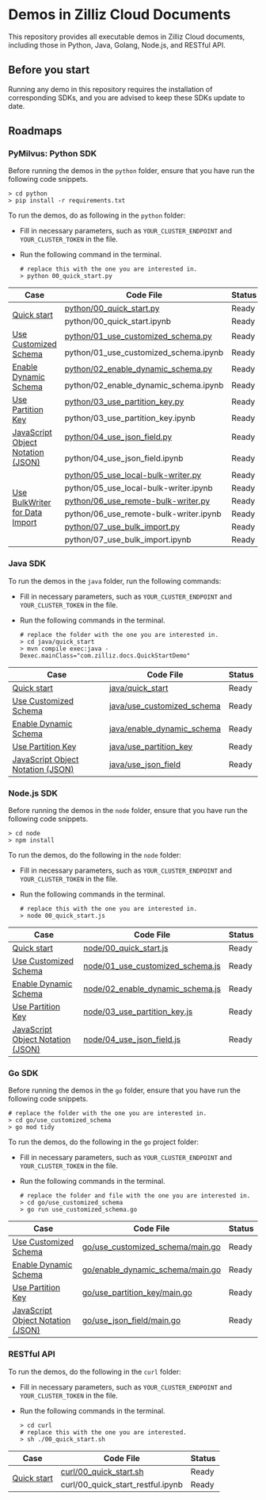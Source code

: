 # Demos in Zilliz Cloud Documents

This repository provides all executable demos in Zilliz Cloud documents, including those in Python, Java, Golang, Node.js, and RESTful API.

## Before you start

Running any demo in this repository requires the installation of corresponding SDKs, and you are advised to keep these SDKs update to date.

## Roadmaps

### PyMilvus: Python SDK

Before running the demos in the `python` folder, ensure that you have run the following code snippets.

```shell
> cd python
> pip install -r requirements.txt
```

To run the demos, do as following in the `python` folder:

- Fill in necessary parameters, such as `YOUR_CLUSTER_ENDPOINT` and `YOUR_CLUSTER_TOKEN` in the file.

- Run the following command in the terminal.

    ```shell
    # replace this with the one you are interested in.
    > python 00_quick_start.py 
    ```

<table>
    <thead>
        <tr>
            <th>Case</th>
            <th>Code File</th>
            <th>Status</th>
        </tr>
    </thead>
    <tbody>
        <tr>
            <td rowspan="2"><a href="https://docs.zilliz.com/docs/quick-start-1">Quick start</a></td>
            <td><a href="https://github.com/zilliztech/zdoc-demos/blob/master/python/00_quick_start.py">python/00_quick_start.py</a></td>
            <td>Ready</td>
        </tr>
        <tr>
            <td>python/00_quick_start.ipynb</td>
            <td>Ready</td>
        </tr>
        <tr>
            <td rowspan=2><a href="https://docs.zilliz.com/docs/use-customized-schema">Use Customized Schema</a></td>
            <td><a href="https://github.com/zilliztech/zdoc-demos/blob/master/python/01_use_customized_schema.py">python/01_use_customized_schema.py</a></td>
            <td>Ready</td>
        </tr>
        <tr>
            <td>python/01_use_customized_schema.ipynb</td>
            <td>Ready</td>
        </tr>
        <tr>
            <td rowspan=2><a href="https://docs.zilliz.com/docs/enable_dynamic_schema">Enable Dynamic Schema</a></td>
            <td><a href="https://github.com/zilliztech/zdoc-demos/blob/master/python/02_enable_dynamic_schema.py">python/02_enable_dynamic_schema.py</a></td>
            <td>Ready</td>
        </tr>
        <tr>
            <td>python/02_enable_dynamic_schema.ipynb</td>
            <td>Ready</td>            
        </tr>
        <tr>
            <td rowspan=2><a href="https://docs.zilliz.com/docs/use_partition_key">Use Partition Key</a></td>
            <td><a href="https://github.com/zilliztech/zdoc-demos/blob/master/python/03_use_partition_key.py">python/03_use_partition_key.py</a></td>
            <td>Ready</td>
        </tr>
        <tr>
            <td>python/03_use_partition_key.ipynb</td>
            <td>Ready</td>            
        </tr>
        <tr>
            <td rowspan=2><a href="https://docs.zilliz.com/docs/javascript-object-notation-json-1">JavaScript Object Notation (JSON)</a></td>
            <td><a href="https://github.com/zilliztech/zdoc-demos/blob/master/python/04_use_json_field.py">python/04_use_json_field.py</a></td>
            <td>Ready</td>
        </tr>
        <tr>
            <td>python/04_use_json_field.ipynb</td>
            <td>Ready</td>            
        </tr>
        <tr>
            <td rowspan=6><a href="https://docs.zilliz.com/docs/use-bulkwriter-for-data-import">Use BulkWriter for Data Import</a></td>
            <td><a href="https://github.com/zilliztech/zdoc-demos/blob/master/python/05_use_local-bulk-writer.py">python/05_use_local-bulk-writer.py</td>
            <td>Ready</td>
        </tr>
        <tr>
            <td>python/05_use_local-bulk-writer.ipynb</td>
            <td>Ready</td>            
        </tr>
        <tr>
            <td><a href="https://github.com/zilliztech/zdoc-demos/blob/master/python/06_use_remote-bulk-writer.py">python/06_use_remote-bulk-writer.py</td>
            <td>Ready</td>
        </tr>
        <tr>
            <td>python/06_use_remote-bulk-writer.ipynb</td>
            <td>Ready</td>            
        </tr>
        <tr>
            <td><a href="https://github.com/zilliztech/zdoc-demos/blob/master/python/07_use_bulk_import.py">python/07_use_bulk_import.py</td>
            <td>Ready</td>
        </tr>
        <tr>
            <td>python/07_use_bulk_import.ipynb</td>
            <td>Ready</td>            
        </tr>
    </tbody>
</table>


### Java SDK

To run the demos in the `java` folder, run the following commands:

- Fill in necessary parameters, such as `YOUR_CLUSTER_ENDPOINT` and `YOUR_CLUSTER_TOKEN` in the file.

- Run the following commands in the terminal.

    ```shell
    # replace the folder with the one you are interested in.
    > cd java/quick_start 
    > mvn compile exec:java -Dexec.mainClass="com.zilliz.docs.QuickStartDemo"
    ```

<table>
    <thead>
        <tr>
            <th>Case</th>
            <th>Code File</th>
            <th>Status</th>
        </tr>
    </thead>
    <tbody>
        <tr>
            <td><a href="https://docs.zilliz.com/docs/quick-start-1">Quick start</a></td>
            <td><a href="https://github.com/zilliztech/zdoc-demos/blob/master/java/quick_start/src/main/java/com/zilliz/docs/QuickStartDemo.java">java/quick_start</a></td>
            <td>Ready</td>
        </tr>
        <tr>
            <td><a href="https://docs.zilliz.com/docs/use-customized-schema">Use Customized Schema</a></td>
            <td><a href="https://github.com/zilliztech/zdoc-demos/blob/master/java/use_customized_schema/src/main/java/com/zilliz/docs/UseCustomizedSchemaDemo.java">java/use_customized_schema</a></td>
            <td>Ready</td>
        </tr>
        <tr>
            <td><a href="https://docs.zilliz.com/docs/enable_dynamic_schema">Enable Dynamic Schema</a></td>
            <td><a href="https://github.com/zilliztech/zdoc-demos/blob/master/java/enable_dynamic_schema/src/main/java/com/zilliz/docs/EnableDynamicSchemaDemo.java">java/enable_dynamic_schema</td>
            <td>Ready</td>
        </tr>
        <tr>
            <td><a href="https://docs.zilliz.com/docs/use_partition_key">Use Partition Key</a></td>
            <td><a href="https://github.com/zilliztech/zdoc-demos/blob/master/java/use_partition_key/src/main/java/com/zilliz/docs/UsePartitionKeyDemo.java">java/use_partition_key</td>
            <td>Ready</td>
        </tr>
        <tr>
            <td><a href="https://docs.zilliz.com/docs/javascript-object-notation-json-1">JavaScript Object Notation (JSON)</a></td>
            <td><a href="https://github.com/zilliztech/zdoc-demos/blob/master/java/use_json_field/src/main/java/com/zilliz/docs/UseJsonFieldDemo.java">java/use_json_field</td>
            <td>Ready</td>
        </tr>
    </tbody>
</table>

### Node.js SDK

Before running the demos in the `node` folder, ensure that you have run the following code snippets.

```shell
> cd node
> npm install
```

To run the demos, do the following in the `node` folder:

- Fill in necessary parameters, such as `YOUR_CLUSTER_ENDPOINT` and `YOUR_CLUSTER_TOKEN` in the file.

- Run the following commands in the terminal.

    ```shell
    # replace this with the one you are interested in.
    > node 00_quick_start.js
    ```

<table>
    <thead>
        <tr>
            <th>Case</th>
            <th>Code File</th>
            <th>Status</th>
        </tr>
    </thead>
    <tbody>
        <tr>
            <td><a href="https://docs.zilliz.com/docs/quick-start-1">Quick start</a></td>
            <td><a href="https://github.com/zilliztech/zdoc-demos/blob/master/node/00_quick_start.js">node/00_quick_start.js</a></td>
            <td>Ready</td>
        </tr>
        <tr>
            <td><a href="https://docs.zilliz.com/docs/use-customized-schema">Use Customized Schema</a></td>
            <td><a href="https://github.com/zilliztech/zdoc-demos/blob/master/node/01_use_customized_schema.js">node/01_use_customized_schema.js</a></td>
            <td>Ready</td>
        </tr>
        <tr>
            <td><a href="https://docs.zilliz.com/docs/enable_dynamic_schema">Enable Dynamic Schema</a></td>
            <td><a href="https://github.com/zilliztech/zdoc-demos/blob/master/node/02_enable_dynamic_schema.js">node/02_enable_dynamic_schema.js</a></td>
            <td>Ready</td>
        </tr>
        <tr>
            <td><a href="https://docs.zilliz.com/docs/use_partition_key">Use Partition Key</a></td>
            <td><a href="https://github.com/zilliztech/zdoc-demos/blob/master/node/03_use_partition_key.js">node/03_use_partition_key.js</a></td>
            <td>Ready</td>
        </tr>
        <tr>
            <td><a href="https://docs.zilliz.com/docs/javascript-object-notation-json-1">JavaScript Object Notation (JSON)</a></td>
            <td><a href="https://github.com/zilliztech/zdoc-demos/blob/master/node/04_use_json_field.js">node/04_use_json_field.js</a></td>
            <td>Ready</td>
        </tr>
    </tbody>
</table>

### Go SDK

Before running the demos in the `go` folder, ensure that you have run the following code snippets.

```shell
# replace the folder with the one you are interested in.
> cd go/use_customized_schema
> go mod tidy
```

To run the demos, do the following in the `go` project folder:

- Fill in necessary parameters, such as `YOUR_CLUSTER_ENDPOINT` and `YOUR_CLUSTER_TOKEN` in the file.

- Run the following commands in the terminal.

    ```shell
    # replace the folder and file with the one you are interested in.
    > cd go/use_customized_schema
    > go run use_customized_schema.go
    ```

<table>
    <thead>
        <tr>
            <th>Case</th>
            <th>Code File</th>
            <th>Status</th>
        </tr>
    </thead>
    <tbody>
        <tr>
            <td><a href="https://docs.zilliz.com/docs/use-customized-schema">Use Customized Schema</a></td>
            <td><a href="https://github.com/zilliztech/zdoc-demos/blob/master/go/use_customized_schema/main.go">go/use_customized_schema/main.go</a></td>
            <td>Ready</td>
        </tr>
        <tr>
            <td><a href="https://docs.zilliz.com/docs/enable_dynamic_schema">Enable Dynamic Schema</a></td>
            <td><a href="https://github.com/zilliztech/zdoc-demos/blob/master/go/enable_dynamic_schema/main.go">go/enable_dynamic_schema/main.go</a></td>
            <td>Ready</td>
        </tr>
        <tr>
            <td><a href="https://docs.zilliz.com/docs/use_partition_key">Use Partition Key</a></td>
            <td><a href="https://github.com/zilliztech/zdoc-demos/blob/master/go/use_partition_key/main.go">go/use_partition_key/main.go</a></td>
            <td>Ready</td>
        </tr>
        <tr>
            <td><a href="https://docs.zilliz.com/docs/javascript-object-notation-json-1">JavaScript Object Notation (JSON)</a></td>
            <td><a href="https://github.com/zilliztech/zdoc-demos/blob/master/go/use_json_field/main.go">go/use_json_field/main.go</a></td>
            <td>Ready</td>
        </tr>
    </tbody>
</table>

### RESTful API

To run the demos, do the following in the `curl` folder:

- Fill in necessary parameters, such as `YOUR_CLUSTER_ENDPOINT` and `YOUR_CLUSTER_TOKEN` in the file.

- Run the following commands in the terminal.

    ```shell
    > cd curl
    # replace this with the one you are interested.
    > sh ./00_quick_start.sh
    ```

<table>
    <thead>
        <tr>
            <th>Case</th>
            <th>Code File</th>
            <th>Status</th>
        </tr>
    </thead>
    <tbody>
        <tr>
            <td rowspan=2><a href="https://docs.zilliz.com/docs/quick-start-1">Quick start</a></td>
            <td><a href="https://github.com/zilliztech/zdoc-demos/blob/master/node/00_quick_start.js">curl/00_quick_start.sh</a></td>
            <td>Ready</td>
        </tr>
        <tr>
            <td>curl/00_quick_start_restful.ipynb</td>
            <td>Ready</td>
        </tr>
    </tbody>
</table>
